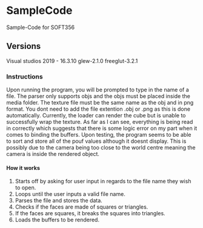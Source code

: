 # SampleCode
Sample-Code for SOFT356

## Versions
Visual studios 2019 - 16.3.10
glew-2.1.0
freeglut-3.2.1

### Instructions
Upon running the program, you will be prompted to type in the name of a file. The parser only supports objs and the objs must be placed inside the media folder. The texture file must be the same name as the obj and in png format. You dont need to add the file extention .obj or .png as this is done automatically. Currently, the loader can render the cube but is unable to successfully wrap the texture. As far as I can see, everything is being read in correctly which suggests that there is some logic error on my part when it comes to binding the buffers. Upon testing, the program seems to be able to sort and store all of the pouf values although it doesnt display. This is possibly due to the camera being too close to the world centre meaning the camera is inside the rendered object.

#### How it works
1. Starts off by asking for user input in regards to the file name they wish to open.
2. Loops until the user inputs a valid file name.
3. Parses the file and stores the data.
4. Checks if the faces are made of squares or triangles.
5. If the faces are squares, it breaks the squares into triangles.
6. Loads the buffers to be rendered.
